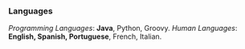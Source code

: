 ### Languages
_Programming Languages_: **Java**, Python, Groovy.
_Human Languages_: **English, Spanish, Portuguese**, French, Italian.
